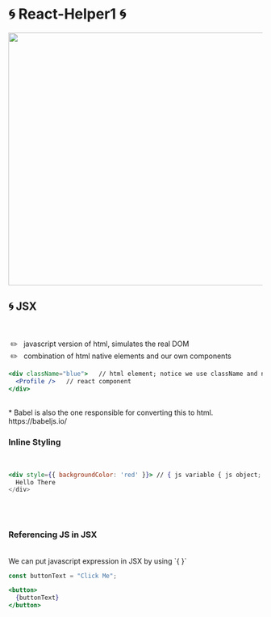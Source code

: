 # 🌀 React-Helper1 🌀

<img src="https://sunscrapers.com/blog/wp-content/uploads/2018/11/1__DOHv30w-0eI-Ysz5U47Yg.png" height=500 width=900>


<h2>🌀 JSX</h2>
<br>
<br>
&nbsp;✏️ &nbsp; javascript version of html, simulates the real DOM<br>
&nbsp;✏️ &nbsp; combination of html native elements and our own components<br>

```jsx
<div className="blue">   // html element; notice we use className and not class; class is reserved in js
  <Profile />   // react component
</div>
```

<br>
* Babel is also the one responsible for converting this to html. https://babeljs.io/

<br>
<h3>Inline Styling</h3>
<br>

```jsx
<div style={{ backgroundColor: 'red' }}> // { js variable { js object; camelCase; 
  Hello There
</div>
```
<br>
<br>

<h3>Referencing JS in JSX</h3>
<br>
We can put javascript expression in JSX by using `{ }` <br>

```jsx
const buttonText = "Click Me";

<button>
  {buttonText}
</button>
```

